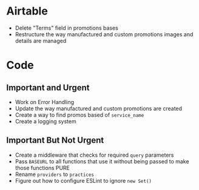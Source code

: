 # Airtable
- Delete "Terms" field in promotions bases
- Restructure the way manufactured and custom promotions images and details are managed

# Code

## Important and Urgent
- Work on Error Handling
- Update the way manufactured and custom promotions are created
- Create a way to find promos based of `service_name`
- Create a logging system

## Important But Not Urgent
- Create a middleware that checks for required `query` parameters
- Pass `BASEURL` to all functions that use it without being passed to make those functions PURE
- Rename `providers` to `practices`
- Figure out how to configure ESLint to ignore `new Set()`